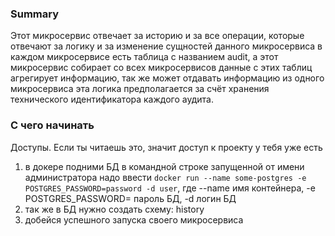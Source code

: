 ### Summary

Этот микросервис отвечает за историю и за все операции, которые отвечают за логику и за изменение сущностей данного микросервиса
в каждом микросервисе есть таблица с названием audit, а этот микросервис собирает со всех микросервисов данные с этих таблиц
агрегирует информацию, так же может отдавать информацию из одного микросервиса эта логика предполагается за счёт хранения 
технического идентификатора каждого аудита.

### С чего начинать

Доступы. Если ты читаешь это, значит доступ к проекту у тебя уже есть
<ol>
<li>в докере подними БД в командной строке запущенной от имени администратора надо ввести <code>docker run --name some-postgres -e POSTGRES_PASSWORD=password -d user</code>, где --name имя контейнера, -e POSTGRES_PASSWORD= пароль БД, -d логин БД</li>
<li>так же в БД нужно создать схему: history</li>
<li>добейся успешного запуска своего микросервиса</li>
</ol>
